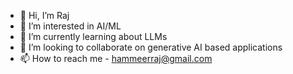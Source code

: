 - 👋 Hi, I’m Raj
- 👀 I’m interested in AI/ML
- 🌱 I’m currently learning about LLMs
- 💞️ I’m looking to collaborate on generative AI based applications
- 📫 How to reach me - hammeerraj@gmail.com
<!---
criminact/criminact is a ✨ special ✨ repository because its `README.md` (this file) appears on your GitHub profile.
You can click the Preview link to take a look at your changes.
--->
